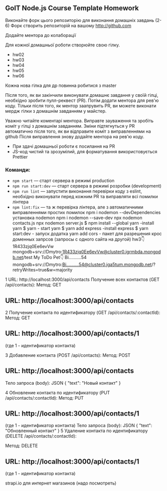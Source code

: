 ## GoIT Node.js Course Template Homework

Виконайте форк цього репозиторію для виконання домашніх завдань (2-6)
Форк створить репозиторій на вашому http://github.com

Додайте ментора до колаборації

Для кожної домашньої роботи створюйте свою гілку.

- hw02
- hw03
- hw04
- hw05
- hw06

Кожна нова гілка для др повинна робитися з master

Після того, як ви закінчили виконувати домашнє завдання у своїй гілці, необхідно зробити пулл-реквест (PR). Потім додати ментора для рев'ю коду. Тільки після того, як ментор заапрувить PR, ви можете виконати мердж гілки з домашнім завданням у майстер.

Уважно читайте коментарі ментора. Виправте зауваження та зробіть коміт у гілці з домашнім завданням. Зміни підтягнуться у PR автоматично після того, як ви відправите коміт з виправленнями на github
Після виправлення знову додайте ментора на рев'ю коду.

- При здачі домашньої роботи є посилання на PR
- JS-код чистий та зрозумілий, для форматування використовується Prettier

### Команди:

- `npm start` &mdash; старт сервера в режимі production
- `npm run start:dev` &mdash; старт сервера в режимі розробки (development)
- `npm run lint` &mdash; запустити виконання перевірки коду з eslint, необхідно виконувати перед кожним PR та виправляти всі помилки лінтера
- `npm lint:fix` &mdash; та ж перевірка лінтера, але з автоматичними виправленнями простих помилок
  npm i nodemon --devDependencies установка nodemon
  npm i nodemon --save-dev
  npx nodemon contacts.js
  npx nodemon server.js
  $ npm install --global yarn -install yarn
  $ yarn - start yarn
  $ yarn add express -install express
  $ yarn start:dev - запуск додатка
  yarn add cors - пакет для разрешения крос доменных запрсов (запросы с одного сайта на другой)
  hw3👇
  1R433zjq0Ee6evVw
  mongodb+srv://Dmytro:1R433zjq0Ee6evVw@cluster0.igrmbda.mongodb.net/test
  My ToDo Pet👇
  Bi..........54
  mongodb+srv://Dmytro:Bi..........54@cluster0.jga5tum.mongodb.net/?retryWrites=true&w=majority

1 URL: http://localhost:3000/api/contacts
Получение всех контактов (GET /api/contacts):
Метод: GET

## URL: http://localhost:3000/api/contacts

2
Получение контакта по идентификатору (GET /api/contacts/:contactId):
Метод: GET

## URL: http://localhost:3000/api/contacts/1

(где 1 - идентификатор контакта)

3
Добавление контакта (POST /api/contacts):
Метод: POST

## URL: http://localhost:3000/api/contacts

Тело запроса (body): JSON
{
"text": "Новый контакт"
}

4
Обновление контакта по идентификатору (PUT /api/contacts/:contactId):
Метод: PUT

## URL: http://localhost:3000/api/contacts/1

(где 1 - идентификатор контакта)
Тело запроса (body): JSON
{
"text": "Обновленный контакт"
}
5
Удаление контакта по идентификатору (DELETE /api/contacts/:contactId):

Метод: DELETE

## URL: http://localhost:3000/api/contacts/1

(где 1 - идентификатор контакта)

strapi.io для интернет магазинов (надо посмотреть)
